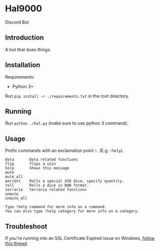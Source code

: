 # Hal9000

Discord Bot

## Introduction

A bot that does things.

## Installation

Requirements:

- Python 3+

Run `pip install -r ./requirements.txt` in the root directory.

## Running

Run `python ./hal.py` (make sure to use python 3 command).

## Usage

Prefix commands with an exclamation point `!`. (E.g. `!help`).

```
dota       Dota related functions
flip       flips a coin
help       Shows this message
mute
mute_all
percent    Rolls a special d10 dice, specify quantity.
roll       Rolls a dice in NdN format.
terraria   terraria related functions
unmute
unmute_all

Type !help command for more info on a command.
You can also type !help category for more info on a category.
```

## Troubleshoot

If you're running into an SSL Certificate Expired issue on Windows, [follow this thread](https://github.com/Rapptz/discord.py/issues/4159#issuecomment-709876689).
